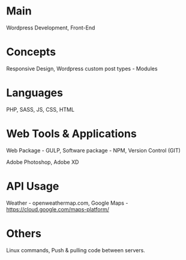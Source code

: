 # Main

Wordpress Development, Front-End

# Concepts

Responsive Design, Wordpress custom post types - Modules

# Languages

PHP, SASS, JS, CSS, HTML

# Web Tools & Applications

Web Package - GULP, Software package - NPM, Version Control (GIT)

Adobe Photoshop, Adobe XD

# API Usage

Weather - openweathermap.com, Google Maps - https://cloud.google.com/maps-platform/

# Others

Linux commands, Push & pulling code between servers.
